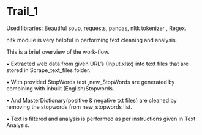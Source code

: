 # Trail_1

Used libraries: Beautiful soup, requests, pandas, nltk tokenizer , Regex.

nltk module is very helpful in performing text cleaning and analysis.


This is a brief overview of the work-flow.

•	Extracted web data from given URL’s (Input.xlsx) into text files that are stored in Scrape_text_files folder.

•	With provided StopWords text ,new_StopWords are generated by  combining with inbuilt (English)Stopwords.

•	And MasterDictionary(positive & negative txt files) are cleaned by removing the stopwords from new_stopwords list.

•	Text is filtered and analysis is performed as per instructions given in Text Analysis.
